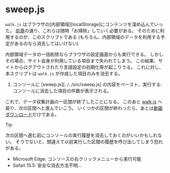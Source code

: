 # sweep.js

`walk.js` はブラウザの[内部領域][localStorage]にコンテンツを溜め込んでいった。
[前章](./index.md#planning)の通り、これらは随時「お掃除」していく必要がある。
そのために利用するのが、このスクリプトである
(もちろん、内部領域のデータを利用する予定があるのなら消去してはいけない)

内部領域データの一括削除ならブラウザの設定画面からも実行できる。
しかしその場合、サイト自身が利用している項目まで失われてしまう。
この結果、サイトからログアウトされたり言語設定の初期化等が起こりうる。
これに対し、本スクリプトは `walk.js` が作成した項目のみを消去する。

1. コンソールに [sweep.js][../../src/sweep.js] の内容をペースト、実行する:  
   コンソールに消去した項目の件数が表示される。

これで、データ収集計画の一区間が終了したことになる。
このあと [walk.js](./Walk.js) へ戻り、次の区間へと進んでいこう。
いくつかの区間が終わったら、あとは[動画ダウンロード](./Downloads.md)だけである。

> [!TIP]
> 次の区間へ進む前にコンソールの実行履歴を消去しておくのがいいかもしれない。
> そうでないと、間違えて以前実行した区間の履歴を呼び出してしまう恐れがある。
>
> - Microsoft Edge: コンソースの右クリックメニューから実行可能
> - Safari 15.5: 安全な消去方法不明...
